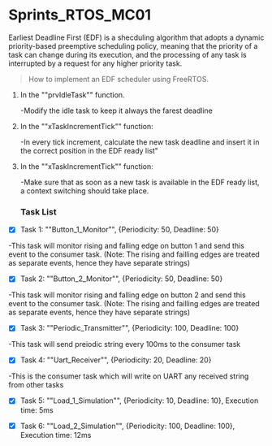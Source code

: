 # Sprints_RTOS_MC01

Earliest Deadline First (EDF) is a shecduling algorithm that adopts a dynamic priority-based preemptive scheduling policy, meaning that the priority of a task can change during its execution, and the processing of any task is interrupted by a request for any higher priority task.


>How to implement an EDF scheduler using FreeRTOS.

1. In the ""prvIdleTask"" function.
   
   -Modify the idle task to keep it always the farest deadline

2. In the ""xTaskIncrementTick"" function:
   
   -In every tick increment, calculate the new task deadline and insert it in the correct position in the EDF ready list"

3. In the ""xTaskIncrementTick"" function:
   
   -Make sure that as soon as a new task is available in the EDF ready list, a context switching should take place.

    ### Task List

- [x] Task 1: ""Button_1_Monitor"", {Periodicity: 50, Deadline: 50}

-This task will monitor rising and falling edge on button 1 and send this event to the consumer task. (Note: The rising and failling edges are treated as separate events, hence they have separate strings)

- [x] Task 2: ""Button_2_Monitor"", {Periodicity: 50, Deadline: 50}

-This task will monitor rising and falling edge on button 2 and send this event to the consumer task. (Note: The rising and failling edges are treated as separate events, hence they have separate strings)

- [x] Task 3: ""Periodic_Transmitter"", {Periodicity: 100, Deadline: 100}

-This task will send preiodic string every 100ms to the consumer task

- [x] Task 4: ""Uart_Receiver"", {Periodicity: 20, Deadline: 20}

-This is the consumer task which will write on UART any received string from other tasks

- [x] Task 5: ""Load_1_Simulation"", {Periodicity: 10, Deadline: 10}, Execution time: 5ms

- [x] Task 6: ""Load_2_Simulation"", {Periodicity: 100, Deadline: 100}, Execution time: 12ms

    
